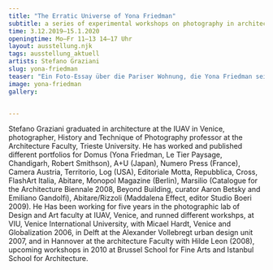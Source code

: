 ```yaml
---
title: "The Erratic Universe of Yona Friedman"
subtitle: a series of experimental workshops on photography in architecture and urban space
time: 3.12.2019–15.1.2020
openingtime: Mo–Fr 11–13 14–17 Uhr
layout: ausstellung.njk
tags: ausstellung_aktuell
artists: Stefano Graziani
slug: yona-friedman
teaser: "Ein Foto-Essay über die Pariser Wohnung, die Yona Friedman seit 1968 bewohnt - ein unmittelbarer Einblick in das persönliche erratische Universum des berühmten Architekten."
image: yona-friedman
gallery:


---
```


Stefano Graziani graduated in architecture at the IUAV in Venice, photographer, History and Technique of Photography professor at the Architecture Faculty, Trieste University.
He has worked and published different portfolios for Domus (Yona Friedman, Le Tier Paysage, Chandigarh, Robert Smithson), A+U (Japan), Numero Press (France), Camera Austria, Territorio,
Log (USA), Editoriale Motta, Repubblica, Cross, FlashArt Italia, Abitare, Monopol Magazine (Berlin), Marsilio (Catalogue for the Architecture Biennale 2008, Beyond Building, curator Aaron
Betsky and Emiliano Gandolfi), Abitare/Rizzoli (Maddalena Effect, editor Studio Boeri 2009).
He Has been working for five years in the photographic lab of Design and Art faculty at IUAV, Venice, and runned different workshps, at VIU, Venice International University, with Micael
Hardt, Venice and Globalization 2006, in Delft at the Alexander Vollebregt urban design unit 2007, and in Hannover at the architecture Faculty with Hilde Leon (2008), upcoming workshops in 2010 at Brussel School for Fine Arts and Istanbul School for Architecture.
